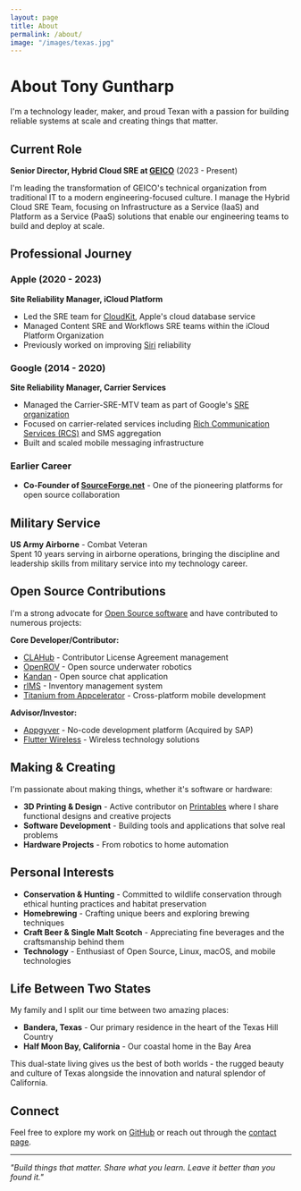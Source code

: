 ```yaml
---
layout: page
title: About
permalink: /about/
image: "/images/texas.jpg"
---
```


# About Tony Guntharp

I'm a technology leader, maker, and proud Texan with a passion for building reliable systems at scale and creating things that matter.

## Current Role

**Senior Director, Hybrid Cloud SRE at [GEICO](http://geico.com)** (2023 - Present)

I'm leading the transformation of GEICO's technical organization from traditional IT to a modern engineering-focused culture. I manage the Hybrid Cloud SRE Team, focusing on Infrastructure as a Service (IaaS) and Platform as a Service (PaaS) solutions that enable our engineering teams to build and deploy at scale.

## Professional Journey

### Apple (2020 - 2023)
**Site Reliability Manager, iCloud Platform**

- Led the SRE team for [CloudKit](https://developer.apple.com/icloud/cloudkit/), Apple's cloud database service
- Managed Content SRE and Workflows SRE teams within the iCloud Platform Organization
- Previously worked on improving [Siri](http://apple.com/siri) reliability

### Google (2014 - 2020)
**Site Reliability Manager, Carrier Services**

- Managed the Carrier-SRE-MTV team as part of Google's [SRE organization](https://landing.google.com/sre/)
- Focused on carrier-related services including [Rich Communication Services (RCS)](https://en.wikipedia.org/wiki/Rich_Communication_Services) and SMS aggregation
- Built and scaled mobile messaging infrastructure

### Earlier Career
- **Co-Founder of [SourceForge.net](http://sf.net)** - One of the pioneering platforms for open source collaboration

## Military Service

**US Army Airborne** - Combat Veteran  
Spent 10 years serving in airborne operations, bringing the discipline and leadership skills from military service into my technology career.

## Open Source Contributions

I'm a strong advocate for [Open Source software](https://en.wikipedia.org/wiki/Open-source_software) and have contributed to numerous projects:

**Core Developer/Contributor:**
- [CLAHub](https://github.com/clahub) - Contributor License Agreement management
- [OpenROV](https://github.com/openrov) - Open source underwater robotics
- [Kandan](https://github.com/kandanapp) - Open source chat application
- [rIMS](https://github.com/DamageStudios/rims) - Inventory management system
- [Titanium from Appcelerator](https://github.com/appcelerator/) - Cross-platform mobile development

**Advisor/Investor:**
- [Appgyver](https://www.appgyver.com/) - No-code development platform (Acquired by SAP)
- [Flutter Wireless](http://flutterwireless.com/) - Wireless technology solutions

## Making & Creating

I'm passionate about making things, whether it's software or hardware:

- **3D Printing & Design** - Active contributor on [Printables](https://www.printables.com/@TonyGuntharp) where I share functional designs and creative projects
- **Software Development** - Building tools and applications that solve real problems
- **Hardware Projects** - From robotics to home automation

## Personal Interests

- **Conservation & Hunting** - Committed to wildlife conservation through ethical hunting practices and habitat preservation
- **Homebrewing** - Crafting unique beers and exploring brewing techniques
- **Craft Beer & Single Malt Scotch** - Appreciating fine beverages and the craftsmanship behind them
- **Technology** - Enthusiast of Open Source, Linux, macOS, and mobile technologies

## Life Between Two States

My family and I split our time between two amazing places:
- **Bandera, Texas** - Our primary residence in the heart of the Texas Hill Country
- **Half Moon Bay, California** - Our coastal home in the Bay Area

This dual-state living gives us the best of both worlds - the rugged beauty and culture of Texas alongside the innovation and natural splendor of California.

## Connect

Feel free to explore my work on [GitHub](http://github.com/fusion94) or reach out through the [contact page](/contact/).

---

*"Build things that matter. Share what you learn. Leave it better than you found it."*
